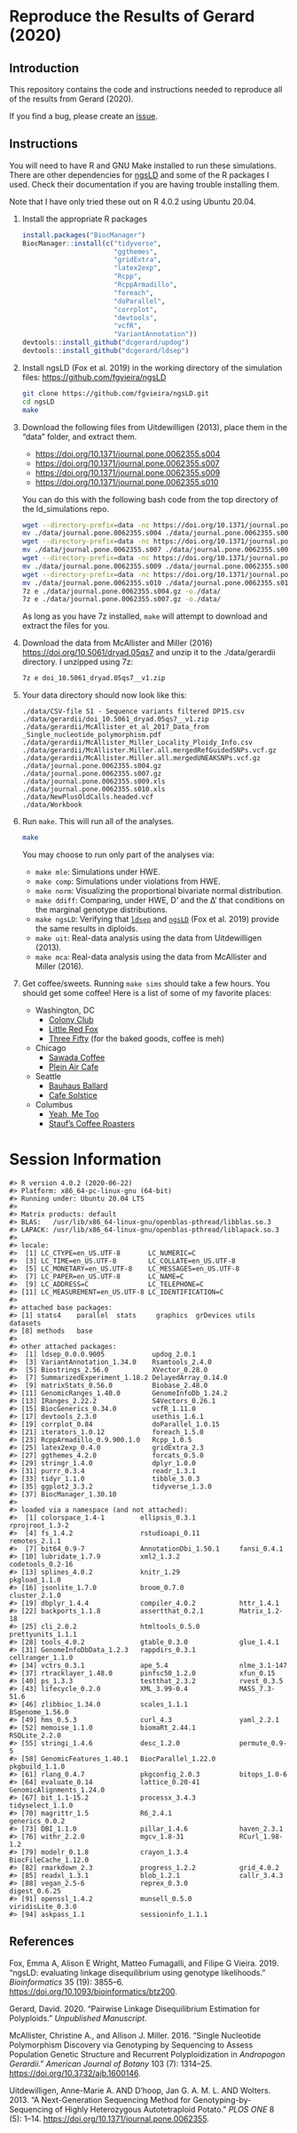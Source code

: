
<!-- README.md is generated from README.Rmd. Please edit that file -->

# Reproduce the Results of Gerard (2020)

## Introduction

This repository contains the code and instructions needed to reproduce
all of the results from Gerard (2020).

If you find a bug, please create an
[issue](https://github.com/dcgerard/ld_simulations/issues).

## Instructions

You will need to have R and GNU Make installed to run these simulations.
There are other dependencies for
[ngsLD](https://github.com/fgvieira/ngsLD) and some of the R packages I
used. Check their documentation if you are having trouble installing
them.

Note that I have only tried these out on R 4.0.2 using Ubuntu 20.04.

1.  Install the appropriate R packages
    
    ``` r
    install.packages("BiocManager")
    BiocManager::install(c("tidyverse",
                           "ggthemes",
                           "gridExtra",
                           "latex2exp",
                           "Rcpp",
                           "RcppArmadillo",
                           "foreach",
                           "doParallel",
                           "corrplot",
                           "devtools",
                           "vcfR",
                           "VariantAnnotation"))
    devtools::install_github("dcgerard/updog")
    devtools::install_github("dcgerard/ldsep")
    ```

2.  Install ngsLD (Fox et al. 2019) in the working directory of the
    simulation files: <https://github.com/fgvieira/ngsLD>
    
    ``` bash
    git clone https://github.com/fgvieira/ngsLD.git
    cd ngsLD
    make
    ```

3.  Download the following files from Uitdewilligen (2013), place them
    in the “data” folder, and extract them.
    
      - <https://doi.org/10.1371/journal.pone.0062355.s004>
      - <https://doi.org/10.1371/journal.pone.0062355.s007>
      - <https://doi.org/10.1371/journal.pone.0062355.s009>
      - <https://doi.org/10.1371/journal.pone.0062355.s010>
    
    You can do this with the following bash code from the top directory
    of the ld\_simulations repo.
    
    ``` bash
    wget --directory-prefix=data -nc https://doi.org/10.1371/journal.pone.0062355.s004
    mv ./data/journal.pone.0062355.s004 ./data/journal.pone.0062355.s004.gz
    wget --directory-prefix=data -nc https://doi.org/10.1371/journal.pone.0062355.s007
    mv ./data/journal.pone.0062355.s007 ./data/journal.pone.0062355.s007.gz 
    wget --directory-prefix=data -nc https://doi.org/10.1371/journal.pone.0062355.s009
    mv ./data/journal.pone.0062355.s009 ./data/journal.pone.0062355.s009.xls 
    wget --directory-prefix=data -nc https://doi.org/10.1371/journal.pone.0062355.s010
    mv ./data/journal.pone.0062355.s010 ./data/journal.pone.0062355.s010.xls 
    7z e ./data/journal.pone.0062355.s004.gz -o./data/
    7z e ./data/journal.pone.0062355.s007.gz -o./data/
    ```
    
    As long as you have 7z installed, `make` will attempt to download
    and extract the files for you.

4.  Download the data from McAllister and Miller (2016)
    <https://doi.org/10.5061/dryad.05qs7> and unzip it to the
    ./data/gerardii directory. I unzipped using 7z:
    
    ``` bash
    7z e doi_10.5061_dryad.05qs7__v1.zip 
    ```

5.  Your data directory should now look like this:
    
        ./data/CSV-file S1 - Sequence variants filtered DP15.csv
        ./data/gerardii/doi_10.5061_dryad.05qs7__v1.zip
        ./data/gerardii/McAllister_et_al_2017_Data_from _Single_nucleotide_polymorphism.pdf
        ./data/gerardii/McAllister_Miller_Locality_Ploidy_Info.csv
        ./data/gerardii/McAllister.Miller.all.mergedRefGuidedSNPs.vcf.gz
        ./data/gerardii/McAllister.Miller.all.mergedUNEAKSNPs.vcf.gz
        ./data/journal.pone.0062355.s004.gz
        ./data/journal.pone.0062355.s007.gz
        ./data/journal.pone.0062355.s009.xls
        ./data/journal.pone.0062355.s010.xls
        ./data/NewPlusOldCalls.headed.vcf
        ./data/Workbook

6.  Run `make`. This will run all of the analyses.
    
    ``` bash
    make
    ```
    
    You may choose to run only part of the analyses via:
    
      - `make mle`: Simulations under HWE.
      - `make comp`: Simulations under violations from HWE.
      - `make norm`: Visualizing the proportional bivariate normal
        distribution.
      - `make ddiff`: Comparing, under HWE, D’ and the Δ’ that
        conditions on the marginal genotype distributions.
      - `make ngsLD`: Verifying that
        [`ldsep`](https://cran.r-project.org/package=ldsep) and
        [`ngsLD`](https://github.com/fgvieira/ngsLD) (Fox et al. 2019)
        provide the same results in diploids.
      - `make uit`: Real-data analysis using the data from Uitdewilligen
        (2013).
      - `make mca`: Real-data analysis using the data from McAllister
        and Miller (2016).

7.  Get coffee/sweets. Running `make sims` should take a few hours. You
    should get some coffee\! Here is a list of some of my favorite
    places:
    
      - Washington, DC
          - [Colony
            Club](https://www.yelp.com/biz/colony-club-washington)
          - [Little Red
            Fox](https://www.yelp.com/biz/little-red-fox-washington)
          - [Three
            Fifty](https://www.yelp.com/biz/three-fifty-bakery-and-coffee-bar-washington)
            (for the baked goods, coffee is meh)
      - Chicago
          - [Sawada
            Coffee](https://www.yelp.com/biz/sawada-coffee-chicago)
          - [Plein Air
            Cafe](https://www.yelp.com/biz/plein-air-cafe-and-eatery-chicago-2)
      - Seattle
          - [Bauhaus
            Ballard](https://www.yelp.com/biz/bauhaus-ballard-seattle)
          - [Cafe
            Solstice](https://www.yelp.com/biz/cafe-solstice-seattle)
      - Columbus
          - [Yeah, Me
            Too](https://www.yelp.com/biz/yeah-me-too-columbus)
          - [Stauf’s Coffee
            Roasters](https://www.yelp.com/biz/staufs-coffee-roasters-columbus-2)

# Session Information

    #> R version 4.0.2 (2020-06-22)
    #> Platform: x86_64-pc-linux-gnu (64-bit)
    #> Running under: Ubuntu 20.04 LTS
    #> 
    #> Matrix products: default
    #> BLAS:   /usr/lib/x86_64-linux-gnu/openblas-pthread/libblas.so.3
    #> LAPACK: /usr/lib/x86_64-linux-gnu/openblas-pthread/liblapack.so.3
    #> 
    #> locale:
    #>  [1] LC_CTYPE=en_US.UTF-8       LC_NUMERIC=C              
    #>  [3] LC_TIME=en_US.UTF-8        LC_COLLATE=en_US.UTF-8    
    #>  [5] LC_MONETARY=en_US.UTF-8    LC_MESSAGES=en_US.UTF-8   
    #>  [7] LC_PAPER=en_US.UTF-8       LC_NAME=C                 
    #>  [9] LC_ADDRESS=C               LC_TELEPHONE=C            
    #> [11] LC_MEASUREMENT=en_US.UTF-8 LC_IDENTIFICATION=C       
    #> 
    #> attached base packages:
    #> [1] stats4    parallel  stats     graphics  grDevices utils     datasets 
    #> [8] methods   base     
    #> 
    #> other attached packages:
    #>  [1] ldsep_0.0.0.9005            updog_2.0.1                
    #>  [3] VariantAnnotation_1.34.0    Rsamtools_2.4.0            
    #>  [5] Biostrings_2.56.0           XVector_0.28.0             
    #>  [7] SummarizedExperiment_1.18.2 DelayedArray_0.14.0        
    #>  [9] matrixStats_0.56.0          Biobase_2.48.0             
    #> [11] GenomicRanges_1.40.0        GenomeInfoDb_1.24.2        
    #> [13] IRanges_2.22.2              S4Vectors_0.26.1           
    #> [15] BiocGenerics_0.34.0         vcfR_1.11.0                
    #> [17] devtools_2.3.0              usethis_1.6.1              
    #> [19] corrplot_0.84               doParallel_1.0.15          
    #> [21] iterators_1.0.12            foreach_1.5.0              
    #> [23] RcppArmadillo_0.9.900.1.0   Rcpp_1.0.5                 
    #> [25] latex2exp_0.4.0             gridExtra_2.3              
    #> [27] ggthemes_4.2.0              forcats_0.5.0              
    #> [29] stringr_1.4.0               dplyr_1.0.0                
    #> [31] purrr_0.3.4                 readr_1.3.1                
    #> [33] tidyr_1.1.0                 tibble_3.0.3               
    #> [35] ggplot2_3.3.2               tidyverse_1.3.0            
    #> [37] BiocManager_1.30.10        
    #> 
    #> loaded via a namespace (and not attached):
    #>  [1] colorspace_1.4-1         ellipsis_0.3.1           rprojroot_1.3-2         
    #>  [4] fs_1.4.2                 rstudioapi_0.11          remotes_2.1.1           
    #>  [7] bit64_0.9-7              AnnotationDbi_1.50.1     fansi_0.4.1             
    #> [10] lubridate_1.7.9          xml2_1.3.2               codetools_0.2-16        
    #> [13] splines_4.0.2            knitr_1.29               pkgload_1.1.0           
    #> [16] jsonlite_1.7.0           broom_0.7.0              cluster_2.1.0           
    #> [19] dbplyr_1.4.4             compiler_4.0.2           httr_1.4.1              
    #> [22] backports_1.1.8          assertthat_0.2.1         Matrix_1.2-18           
    #> [25] cli_2.0.2                htmltools_0.5.0          prettyunits_1.1.1       
    #> [28] tools_4.0.2              gtable_0.3.0             glue_1.4.1              
    #> [31] GenomeInfoDbData_1.2.3   rappdirs_0.3.1           cellranger_1.1.0        
    #> [34] vctrs_0.3.1              ape_5.4                  nlme_3.1-147            
    #> [37] rtracklayer_1.48.0       pinfsc50_1.2.0           xfun_0.15               
    #> [40] ps_1.3.3                 testthat_2.3.2           rvest_0.3.5             
    #> [43] lifecycle_0.2.0          XML_3.99-0.4             MASS_7.3-51.6           
    #> [46] zlibbioc_1.34.0          scales_1.1.1             BSgenome_1.56.0         
    #> [49] hms_0.5.3                curl_4.3                 yaml_2.2.1              
    #> [52] memoise_1.1.0            biomaRt_2.44.1           RSQLite_2.2.0           
    #> [55] stringi_1.4.6            desc_1.2.0               permute_0.9-5           
    #> [58] GenomicFeatures_1.40.1   BiocParallel_1.22.0      pkgbuild_1.1.0          
    #> [61] rlang_0.4.7              pkgconfig_2.0.3          bitops_1.0-6            
    #> [64] evaluate_0.14            lattice_0.20-41          GenomicAlignments_1.24.0
    #> [67] bit_1.1-15.2             processx_3.4.3           tidyselect_1.1.0        
    #> [70] magrittr_1.5             R6_2.4.1                 generics_0.0.2          
    #> [73] DBI_1.1.0                pillar_1.4.6             haven_2.3.1             
    #> [76] withr_2.2.0              mgcv_1.8-31              RCurl_1.98-1.2          
    #> [79] modelr_0.1.8             crayon_1.3.4             BiocFileCache_1.12.0    
    #> [82] rmarkdown_2.3            progress_1.2.2           grid_4.0.2              
    #> [85] readxl_1.3.1             blob_1.2.1               callr_3.4.3             
    #> [88] vegan_2.5-6              reprex_0.3.0             digest_0.6.25           
    #> [91] openssl_1.4.2            munsell_0.5.0            viridisLite_0.3.0       
    #> [94] askpass_1.1              sessioninfo_1.1.1

## References

<div id="refs" class="references">

<div id="ref-fox2019ngsld">

Fox, Emma A, Alison E Wright, Matteo Fumagalli, and Filipe G Vieira.
2019. “ngsLD: evaluating linkage disequilibrium using genotype
likelihoods.” *Bioinformatics* 35 (19): 3855–6.
<https://doi.org/10.1093/bioinformatics/btz200>.

</div>

<div id="ref-gerard2020pairwise">

Gerard, David. 2020. “Pairwise Linkage Disequilibrium Estimation for
Polyploids.” *Unpublished Manuscript*.

</div>

<div id="ref-mcallister2016single">

McAllister, Christine A., and Allison J. Miller. 2016. “Single
Nucleotide Polymorphism Discovery via Genotyping by Sequencing to Assess
Population Genetic Structure and Recurrent Polyploidization in
*Andropogon Gerardii*.” *American Journal of Botany* 103 (7): 1314–25.
<https://doi.org/10.3732/ajb.1600146>.

</div>

<div id="ref-uitdewilligen2013next">

Uitdewilligen, Anne-Marie A. AND D’hoop, Jan G. A. M. L. AND Wolters.
2013. “A Next-Generation Sequencing Method for Genotyping-by-Sequencing
of Highly Heterozygous Autotetraploid Potato.” *PLOS ONE* 8 (5): 1–14.
<https://doi.org/10.1371/journal.pone.0062355>.

</div>

</div>
